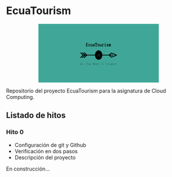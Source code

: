 # EcuaTourism

<p align='center'>
<img src="./docs/imgs/EcuaTourism_logo.png" alt="drawing" height="160" width=65% align='center'/>
</p>

Repositorio del proyecto EcuaTourism para la asignatura de Cloud Computing.

## Listado de hitos

### Hito 0

* Configuración de git y Github
* Verificación en dos pasos
* Descripción del proyecto

En construcción...
